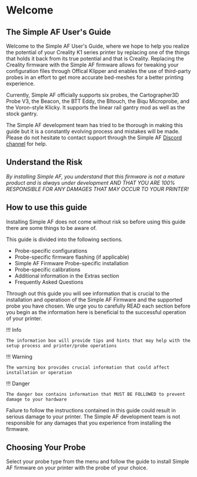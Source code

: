 
# Welcome

## The Simple AF User's Guide

Welcome to the Simple AF User's Guide, where we hope to help you realize the potential of your Creality K1 series printer by replacing one of the things that holds
it back from its true potential and that is Creality. Replacing the Creality firmware with the Simple AF firmware allows for tweaking your configuration files through Offical Klipper and enables the use of third-party probes in an effort to get more accurate bed-meshes for a better printing experience.

Currently, Simple AF officially supports six probes, the Cartographer3D Probe V3, the Beacon, the BTT Eddy, the Bltouch, the Biqu Microprobe, and the Voron-style Klicky. It supports the linear rail gantry mod as well as the stock gantry.

The Simple AF development team has tried to be thorough in making this guide but it is a constantly evolving process and mistakes will be made. Please do not hesitate to contact support through the Simple AF [Discord channel](https://discord.gg/tGGVn5qjgv) for help.

## Understand the Risk

*By installing Simple AF, you understand that this firmware is not a mature product and is always under development AND THAT YOU ARE 100% RESPONSIBLE FOR ANY DAMAGES THAT MAY OCCUR TO YOUR PRINTER!*

## How to use this guide

Installing Simple AF does not come without risk so before using this guide there are some things to be aware of.

This guide is divided into the following sections.

* Probe-specific configurations
* Probe-specific firmware flashing (if applicable)
* Simple AF Firmware Probe-specific installation
* Probe-specific calibrations
* Additional information in the Extras section
* Frequently Asked Questions

Through out this guide you will see information that is crucial to the installation and operatioon of the Simple AF Firmware and the supported probe you have chosen.
We urge you to carefully READ each section before you begin as the information here is beneficial to the successful operation of your printer.

!!! Info
    
    The information box will provide tips and hints that may help with the setup process and printer/probe operations

!!! Warning
    
    The warning box provides crucial information that could affect installation or operation

!!! Danger

    The danger box contains information that MUST BE FOLLOWED to prevent damage to your hardware

Failure to follow the instructions contained in this guide could result in serious damage to your printer.  The Simple AF development team is not responsible for  any damages that you experience from installing the firmware.

## Choosing Your Probe

Select your probe type from the menu and follow the guide to install Simple AF firmware on your printer with the probe of your choice.
